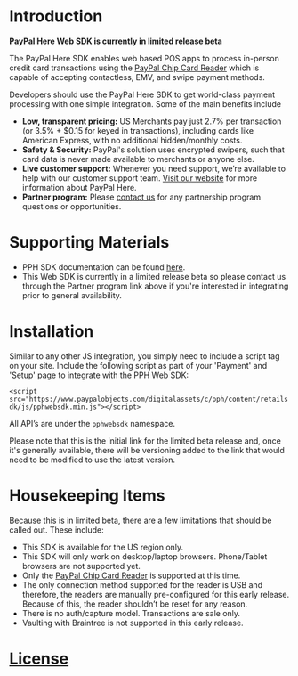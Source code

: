 Introduction
=================
**PayPal Here Web SDK is currently in limited release beta**

The PayPal Here SDK enables web based POS apps to process in-person credit card transactions using the [PayPal Chip Card Reader](https://us.paypal-here.com/paypal-chip-card-reader/) which is capable of accepting contactless, EMV, and swipe payment methods.

Developers should use the PayPal Here SDK to get world-class payment processing with one simple integration.  Some of the main benefits include
* **Low, transparent pricing:** US Merchants pay just 2.7% per transaction (or 3.5% + $0.15 for keyed in transactions), including cards like American Express, with no additional hidden/monthly costs.
* **Safety & Security:** PayPal's solution uses encrypted swipers, such that card data is never made available to merchants or anyone else.
* **Live customer support:** Whenever you need support, we’re available to help with our customer support team.
[Visit our website](https://www.paypal.com/webapps/mpp/credit-card-reader) for more information about PayPal Here.
* **Partner program:** Please [contact us](https://www.paypal-business.com/SDKdeveloperinterestregistration) for any partnership program questions or opportunities.


Supporting Materials
========================
 *  PPH SDK documentation can be found [here](https://developer.paypal.com/docs/integration/paypal-here/).
 *  This Web SDK is currently in a limited release beta so please contact us through the Partner program link above if you're interested in integrating prior to general availability.


Installation
==============
Similar to any other JS integration, you simply need to include a script tag on your site.  Include the following script as part of your 'Payment' and 'Setup' page to integrate with the PPH Web SDK:

`<script src="https://www.paypalobjects.com/digitalassets/c/pph/content/retailsdk/js/pphwebsdk.min.js"></script>`

All API’s are under the `pphwebsdk` namespace.

Please note that this is the initial link for the limited beta release and, once it's generally available, there will be versioning added to the link that would need to be modified to use the latest version.


Housekeeping Items
=====================
Because this is in limited beta, there are a few limitations that should be called out. These include:
* This SDK is available for the US region only.
* This SDK will only work on desktop/laptop browsers.  Phone/Tablet browsers are not supported yet.
* Only the [PayPal Chip Card Reader](https://us.paypal-here.com/paypal-chip-card-reader/) is supported at this time.
* The only connection method supported for the reader is USB and therefore, the readers are manually pre-configured for this early release.  Because of this, the reader shouldn’t be reset for any reason.
* There is no auth/capture model. Transactions are sale only.
* Vaulting with Braintree is not supported in this early release.


[License](LICENSE.md)
=======
